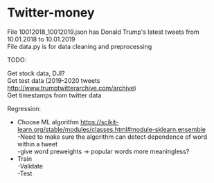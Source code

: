 # Twitter-money

File 10012018_10012019.json has Donald Trump's latest tweets from 10.01.2018 to 10.01.2019  
File data.py is for data cleaning and preprocessing  

  
TODO:  
  
Get stock data, DJI?  
Get test data (2019-2020 tweets http://www.trumptwitterarchive.com/archive)  
Get timestamps from twitter data  
  
  
Regression:  
  - Choose ML algorithm https://scikit-learn.org/stable/modules/classes.html#module-sklearn.ensemble  
    -Need to make sure the algorithm can detect dependence of word within a tweet  
  -give word preweights -> popular words more meaningless?  
  - Train  
  -Validate  
  -Test  
  
